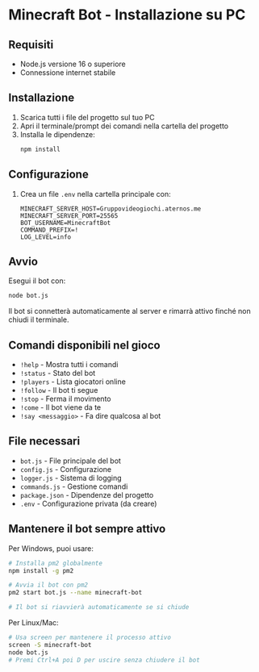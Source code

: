# Minecraft Bot - Installazione su PC

## Requisiti
- Node.js versione 16 o superiore
- Connessione internet stabile

## Installazione

1. Scarica tutti i file del progetto sul tuo PC
2. Apri il terminale/prompt dei comandi nella cartella del progetto
3. Installa le dipendenze:
   ```bash
   npm install
   ```

## Configurazione

1. Crea un file `.env` nella cartella principale con:
   ```
   MINECRAFT_SERVER_HOST=Gruppovideogiochi.aternos.me
   MINECRAFT_SERVER_PORT=25565
   BOT_USERNAME=MinecraftBot
   COMMAND_PREFIX=!
   LOG_LEVEL=info
   ```

## Avvio

Esegui il bot con:
```bash
node bot.js
```

Il bot si connetterà automaticamente al server e rimarrà attivo finché non chiudi il terminale.

## Comandi disponibili nel gioco

- `!help` - Mostra tutti i comandi
- `!status` - Stato del bot
- `!players` - Lista giocatori online
- `!follow` - Il bot ti segue
- `!stop` - Ferma il movimento
- `!come` - Il bot viene da te
- `!say <messaggio>` - Fa dire qualcosa al bot

## File necessari

- `bot.js` - File principale del bot
- `config.js` - Configurazione
- `logger.js` - Sistema di logging
- `commands.js` - Gestione comandi
- `package.json` - Dipendenze del progetto
- `.env` - Configurazione privata (da creare)

## Mantenere il bot sempre attivo

Per Windows, puoi usare:
```bash
# Installa pm2 globalmente
npm install -g pm2

# Avvia il bot con pm2
pm2 start bot.js --name minecraft-bot

# Il bot si riavvierà automaticamente se si chiude
```

Per Linux/Mac:
```bash
# Usa screen per mantenere il processo attivo
screen -S minecraft-bot
node bot.js
# Premi Ctrl+A poi D per uscire senza chiudere il bot
```
